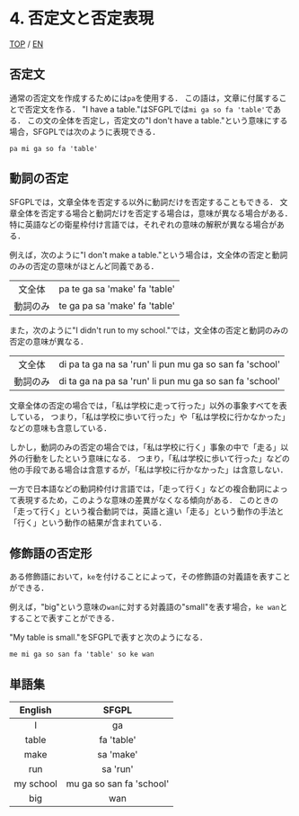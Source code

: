 # 4. 否定文と否定表現

[TOP](../../readme.md)
/
[EN](../en/negativeSentence.md)

## 否定文

通常の否定文を作成するためには```pa```を使用する．
この語は，文章に付属することで否定文を作る．
"I have a table."はSFGPLでは```mi ga so fa 'table'```である．
この文の全体を否定し，否定文の"I don't have a table."という意味にする場合，SFGPLでは次のように表現できる．

```SFGPL
pa mi ga so fa 'table'
```

## 動詞の否定

SFGPLでは，文章全体を否定する以外に動詞だけを否定することもできる．
文章全体を否定する場合と動詞だけを否定する場合は，意味が異なる場合がある．
特に英語などの衛星枠付け言語では，それぞれの意味の解釈が異なる場合がある．

例えば，次のように"I don't make a table."という場合は，文全体の否定と動詞のみの否定の意味がほとんど同義である．

|||
|:-:|:-:|
|文全体|pa te ga sa 'make' fa 'table'|
|動詞のみ|te ga pa sa 'make' fa 'table'|

また，次のように"I didn't run to my school."では，文全体の否定と動詞のみの否定の意味が異なる．

|||
|:-:|:-:|
|文全体|di pa ta ga na sa 'run' li pun mu ga so san fa 'school'|
|動詞のみ|di ta ga na pa sa 'run' li pun mu ga so san fa 'school'|

文章全体の否定の場合では，「私は学校に走って行った」以外の事象すべてを表している，
つまり，「私は学校に歩いて行った」や「私は学校に行かなかった」などの意味も含意している．

しかし，動詞のみの否定の場合では，「私は学校に行く」事象の中で「走る」以外の行動をしたという意味になる．
つまり，「私は学校に歩いて行った」などの他の手段である場合は含意するが，「私は学校に行かなかった」は含意しない．

一方で日本語などの動詞枠付け言語では，「走って行く」などの複合動詞によって表現するため，このような意味の差異がなくなる傾向がある．
このときの「走って行く」という複合動詞では，英語と違い「走る」という動作の手法と「行く」という動作の結果が含まれている．

## 修飾語の否定形

ある修飾語において，```ke```を付けることによって，その修飾語の対義語を表すことができる．

例えば，"big"という意味の```wan```に対する対義語の"small"を表す場合，```ke wan```とすることで表すことができる．

"My table is small."をSFGPLで表すと次のようになる．

```SFGPL
me mi ga so san fa 'table' so ke wan
```

## 単語集

|English|SFGPL|
|:-:|:-:|
|I|ga|
|table|fa 'table'|
|make|sa 'make'|
|run|sa 'run'|
|my school|mu ga so san fa 'school'|
|big|wan|
